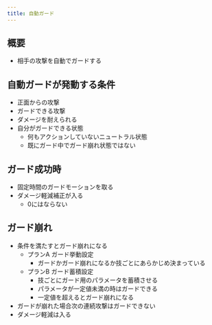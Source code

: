 ```yaml
---
title: 自動ガード
---
```


## 概要
* 相手の攻撃を自動でガードする

## 自動ガードが発動する条件
* 正面からの攻撃
* ガードできる攻撃
* ダメージを耐えられる
* 自分がガードできる状態
    * 何もアクションしていないニュートラル状態
    * 既にガード中でガード崩れ状態ではない

## ガード成功時
* 固定時間のガードモーションを取る
* ダメージ軽減補正が入る
    * 0にはならない

## ガード崩れ
* 条件を満たすとガード崩れになる
    * プランA ガード挙動設定
        * ガードかガード崩れになるか技ごとにあらかじめ決まっている
    * プランB ガード蓄積設定
        * 技ごとにガード用のパラメータを蓄積させる
        * パラメータが一定値未満の時はガードできる
        * 一定値を超えるとガード崩れになる
* ガードが崩れた場合次の連続攻撃はガードできない
* ダメージ軽減は入る
